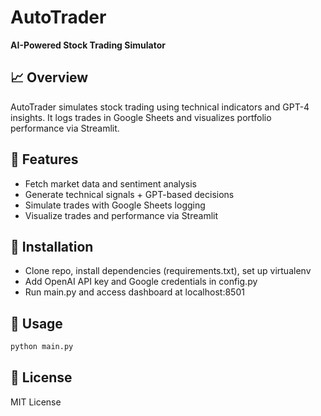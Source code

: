 
# AutoTrader

**AI-Powered Stock Trading Simulator**

## 📈 Overview

AutoTrader simulates stock trading using technical indicators and GPT-4 insights. It logs trades in Google Sheets and visualizes portfolio performance via Streamlit.

## 🚀 Features
- Fetch market data and sentiment analysis
- Generate technical signals + GPT-based decisions
- Simulate trades with Google Sheets logging
- Visualize trades and performance via Streamlit

## 🔧 Installation
- Clone repo, install dependencies (requirements.txt), set up virtualenv
- Add OpenAI API key and Google credentials in config.py
- Run main.py and access dashboard at localhost:8501

## 📝 Usage
```bash
python main.py
```

## 📄 License
MIT License

